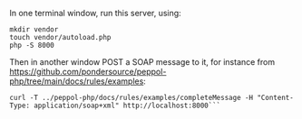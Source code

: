 In one terminal window, run this server, using:
```
mkdir vendor
touch vendor/autoload.php
php -S 8000
```

Then in another window POST a SOAP message to it, for instance from https://github.com/pondersource/peppol-php/tree/main/docs/rules/examples:
```
curl -T ../peppol-php/docs/rules/examples/completeMessage -H "Content-Type: application/soap+xml" http://localhost:8000```